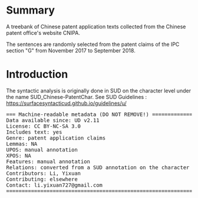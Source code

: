 # Summary
A treebank of Chinese patent application texts collected from the Chinese patent office's website CNIPA.

The sentences are randomly selected from the patent claims of the IPC section "G" from November 2017 to September 2018.

# Introduction
The syntactic analysis is originally done in SUD on the character level under the name SUD_Chinese-PatentChar. See SUD Guidelines : https://surfacesyntacticud.github.io/guidelines/u/

<pre>
=== Machine-readable metadata (DO NOT REMOVE!) ================================
Data available since: UD v2.11
License: CC BY-NC-SA 3.0
Includes text: yes
Genre: patent application claims
Lemmas: NA
UPOS: manual annotation
XPOS: NA
Features: manual annotation
Relations: converted from a SUD annotation on the character level by Grew grammar rules
Contributors: Li, Yixuan
Contributing: elsewhere
Contact: li.yixuan727@gmail.com
===============================================================================
</pre>

